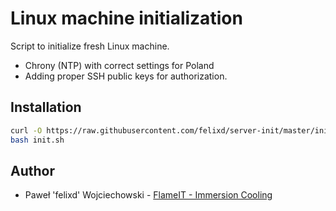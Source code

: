 # Linux machine initialization

Script to initialize fresh Linux machine.

* Chrony (NTP) with correct settings for Poland
* Adding proper SSH public keys for authorization.

## Installation

```bash
curl -O https://raw.githubusercontent.com/felixd/server-init/master/init.sh
bash init.sh
```

## Author

* Paweł 'felixd' Wojciechowski - [FlameIT - Immersion Cooling](https://flameit.io)

